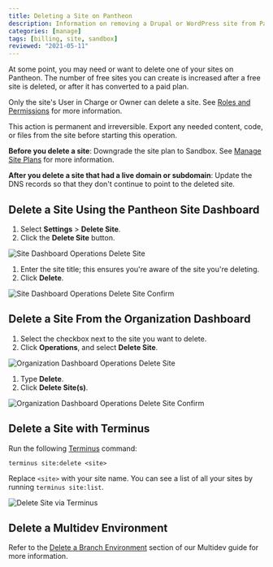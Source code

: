 ```yaml
---
title: Deleting a Site on Pantheon
description: Information on removing a Drupal or WordPress site from Pantheon.
categories: [manage]
tags: [billing, site, sandbox]
reviewed: "2021-05-11"
---
```


At some point, you may need or want to delete one of your sites on Pantheon. The number of free sites you can create is increased after a free site is deleted, or after it has converted to a paid plan.

Only the site's User in Charge or Owner can delete a site. See [Roles and Permissions](/change-management#roles-and-permissions) for more information.

<Alert title="Warning" type="danger">

This action is permanent and irreversible. Export any needed content, code, or files from the site before starting this operation.

**Before you delete a site**: Downgrade the site plan to Sandbox. See [Manage Site Plans](/site-plan) for more information.

**After you delete a site that had a live domain or subdomain**: Update the DNS records so that they don't continue to point to the deleted site.

</Alert>

## Delete a Site Using the Pantheon Site Dashboard

1. Select **Settings** > **Delete Site**.
1. Click the **Delete Site** button.

  ![Site Dashboard Operations Delete Site](../images/dashboard/delete-site.png)

1. Enter the site title; this ensures you're aware of the site you're deleting.
1. Click **Delete**.

  ![Site Dashboard Operations Delete Site Confirm](../images/dashboard/delete-site-confirm.png)

## Delete a Site From the Organization Dashboard

1. Select the checkbox next to the site you want to delete.
1. Click **Operations**, and select **Delete Site**.

  ![Organization Dashboard Operations Delete Site](../images/dashboard/org-delete-site.png)

1. Type **Delete**.
1. Click **Delete Site(s)**.

  ![Organization Dashboard Operations Delete Site Confirm](../images/dashboard/org-delete-site-confirm.png)

## Delete a Site with Terminus

Run the following [Terminus](/terminus) command:

```bash{promptUser: user}
terminus site:delete <site>
```

<Alert title="Note" type="info">

Replace `<site>` with your site name. You can see a list of all your sites by running `terminus site:list`.

</Alert>

  ![Delete Site via Terminus](../images/delete-site-terminus.png)

## Delete a Multidev Environment

Refer to the [Delete a Branch Environment](/multidev#delete-a-branch-environment) section of our Multidev guide for more information.
